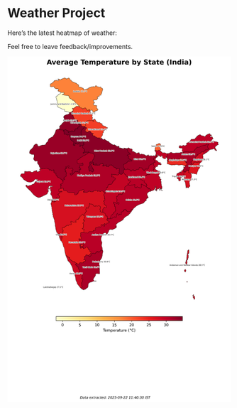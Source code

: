 # Weather Project

Here’s the latest heatmap of weather:

Feel free to leave feedback/improvements.

![India Heatmap](docs/assets/india_heatmap.png?v=D0E858)
